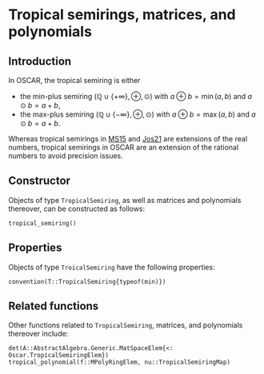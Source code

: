 # Tropical semirings, matrices, and polynomials

## Introduction
In OSCAR, the tropical semiring is either
- the min-plus semiring $(\mathbb{Q}\cup\{+\infty\},\oplus,\odot)$ with $a\oplus b=\min(a,b)$ and $a\odot b=a+b$,
- the max-plus semiring $(\mathbb{Q}\cup\{-\infty\},\oplus,\odot)$ with $a\oplus b=\max(a,b)$ and $a\odot b=a+b$.

Whereas tropical semirings in [MS15](@cite) and [Jos21](@cite) are extensions of the real numbers, tropical semirings in OSCAR are an extension of the rational numbers to avoid precision issues.

## Constructor
Objects of type `TropicalSemiring`, as well as matrices and polynomials thereover, can be constructed as follows:
```@docs
tropical_semiring()
```

## Properties
Objects of type `TroicalSemiring` have the following properties:
```@docs
convention(T::TropicalSemiring{typeof(min)})
```

## Related functions
Other functions related to `TropicalSemiring`, matrices, and polynomials thereover include:
```@docs
det(A::AbstractAlgebra.Generic.MatSpaceElem{<: Oscar.TropicalSemiringElem})
tropical_polynomial(f::MPolyRingElem, nu::TropicalSemiringMap)
```
